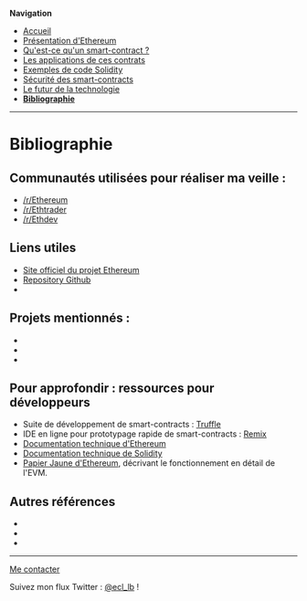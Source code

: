 **Navigation**
* [Accueil](index.html)
* [Présentation d'Ethereum](ethereum.html)
* [Qu'est-ce qu'un smart-contract ?](smartcontracts.html)
* [Les applications de ces contrats](applications.html)
* [Exemples de code Solidity](exemples.html)
* [Sécurité des smart-contracts](securite.html)
* [Le futur de la technologie](futur.html)
* [**Bibliographie**](bibliographie.html)

___
# Bibliographie

## Communautés utilisées pour réaliser ma veille :
* [/r/Ethereum](https://www.reddit.com/r/Ethereum)
* [/r/Ethtrader](https://www.reddit.com/r/Ethtrader)
* [/r/Ethdev](https://www.reddit.com/r/Ethdev)

## Liens utiles

* [Site officiel du projet Ethereum](https://www.ethereum.org/)
* [Repository Github](https://github.com/ethereum/)
* []()

## Projets mentionnés :
* []()
* []()
* []()

## Pour approfondir : ressources pour développeurs

* Suite de développement de smart-contracts : [Truffle](http://truffleframework.com/)
* IDE en ligne pour prototypage rapide de smart-contracts : [Remix](https://remix.ethereum.org)
* [Documentation technique d'Ethereum](http://www.ethdocs.org/en/latest/)
* [Documentation technique de Solidity](https://solidity.readthedocs.io/en/v0.4.21/)
* [Papier Jaune d'Ethereum](https://github.com/ethereum/yellowpaper), décrivant le fonctionnement en détail de l'EVM.



## Autres références

* []()
* []()
* []()

___
[Me contacter](mailto://leo.besancon@ecl14.ec-lyon.fr)

Suivez mon flux Twitter : [@ecl_lb](https://twitter.com/ecl_lb) !
